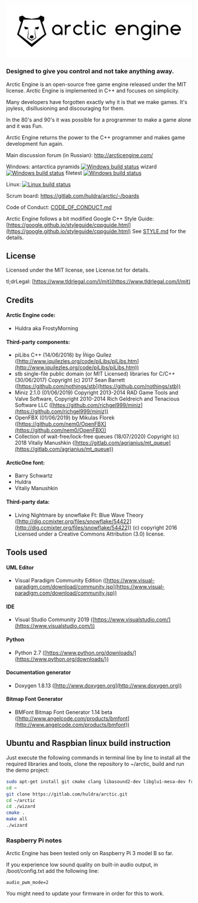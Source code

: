 ![Arctic Engine](doc/logo_black_on_transparent.png)
### Designed to give you control and not take anything away.

Arctic Engine is an open-source free game engine released under the MIT license. Arctic Engine is implemented in C++ and focuses on simplicity.

Many developers have forgotten exactly why it is that we make games. It's joyless, disillusioning and discouraging for them.

In the 80's and 90's it was possible for a programmer to make a game alone and it was Fun.

Arctic Engine returns the power to the C++ programmer and makes game development fun again.

Main discussion forum (in Russian): http://arcticengine.com/

Windows:
antarctica pyramids [![Windows build status](https://ci.appveyor.com/api/projects/status/69n7xslx9f3tcoy3?svg=true)](https://ci.appveyor.com/project/FrostyMorning/arctic)
wizard [![Windows build status](https://ci.appveyor.com/api/projects/status/sa5a1rng94yb4w4o?svg=true)](https://ci.appveyor.com/project/FrostyMorning/arctic)
filetest [![Windows build status](https://ci.appveyor.com/api/projects/status/7tb6wk4xdwhp4dlq?svg=true)](https://ci.appveyor.com/project/FrostyMorning/arctic)

Linux: [![Linux build status](https://gitlab.com/huldra/arctic/badges/master/pipeline.svg)](https://gitlab.com/huldra/arctic/pipelines)


Scrum board: https://gitlab.com/huldra/arctic/-/boards

Code of Conduct: [CODE_OF_CONDUCT.md](CODE_OF_CONDUCT.md)

Arctic Engine follows a bit modified Google C++ Style Guide: [https://google.github.io/styleguide/cppguide.html](https://google.github.io/styleguide/cppguide.html)
See [STYLE.md](STYLE.md) for the details.

## License
Licensed under the MIT license, see License.txt for details.

tl;drLegal: [https://www.tldrlegal.com/l/mit](https://www.tldrlegal.com/l/mit)

## Credits

#### Arctic Engine code:

* Huldra aka FrostyMorning

#### Third-party components:

* piLibs C++ (14/06/2016) by Íñigo Quílez ([http://www.iquilezles.org/code/piLibs/piLibs.htm](http://www.iquilezles.org/code/piLibs/piLibs.htm))
* stb single-file public domain (or MIT Licensed) libraries for C/C++ (30/06/2017) Copyright (c) 2017 Sean Barrett ([https://github.com/nothings/stb](https://github.com/nothings/stb))
* Miniz 2.1.0 (01/06/2019) Copyright 2013-2014 RAD Game Tools and Valve Software, Copyright 2010-2014 Rich Geldreich and Tenacious Software LLC ([https://github.com/richgel999/miniz](https://github.com/richgel999/miniz))
* OpenFBX (01/06/2019) by Mikulas Florek ([https://github.com/nem0/OpenFBX](https://github.com/nem0/OpenFBX))
* Collection of wait-free/lock-free queues (18/07/2020) Copyright (c) 2018 Vitaliy Manushkin ([https://gitlab.com/agrianius/mt_queue](https://gitlab.com/agrianius/mt_queue))

#### ArcticOne font:

* Barry Schwartz
* Huldra
* Vitaliy Manushkin

#### Third-party data:

* Living Nightmare by snowflake Ft: Blue Wave Theory ([http://dig.ccmixter.org/files/snowflake/54422](http://dig.ccmixter.org/files/snowflake/54422)) (c) copyright 2016 Licensed under a Creative Commons Attribution (3.0) license.

## Tools used

#### UML Editor

* Visual Paradigm Community Edition ([https://www.visual-paradigm.com/download/community.jsp](https://www.visual-paradigm.com/download/community.jsp))

#### IDE

* Visual Studio Community 2019
([https://www.visualstudio.com/](https://www.visualstudio.com/))

#### Python

* Python 2.7 ([https://www.python.org/downloads/](https://www.python.org/downloads/))

#### Documentation generator

* Doxygen 1.8.13 ([http://www.doxygen.org](http://www.doxygen.org))

#### Bitmap Font Generator

* BMFont Bitmap Font Generator 1.14 beta ([http://www.angelcode.com/products/bmfont](http://www.angelcode.com/products/bmfont))

## Ubuntu and Raspbian linux build instruction

Just execute the following commands in terminal line by line to install all the required libraries and tools, clone the repository to ~/arctic, build and run the demo project: 

```bash
sudo apt-get install git cmake clang libasound2-dev libglu1-mesa-dev freeglut3-dev libgles2-mesa-dev
cd ~
git clone https://gitlab.com/huldra/arctic.git
cd ~/arctic
cd ./wizard
cmake .
make all
./wizard
```

### Raspberry Pi notes

Arctic Engine has been tested only on Raspberry Pi 3 model B so far.

If you experience low sound quality on built-in audio output, in /boot/config.txt add the following line:
```
audio_pwm_mode=2
```
You might need to update your firmware in order for this to work.
